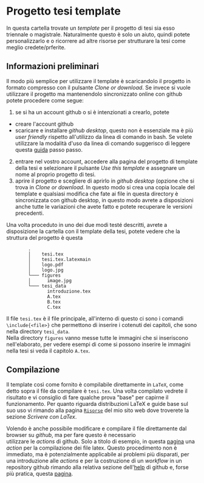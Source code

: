# Progetto tesi template

In questa cartella trovate un _template_ per il progetto di tesi sia esso triennale o magistrale. Naturalmente questo è solo un aiuto, quindi potete personalizzarlo e o ricorrere ad altre risorse per strutturare la tesi come meglio credete/prferite.

## Informazioni preliminari

Il modo più semplice per utilizzare il template è scaricandolo il progetto in formato compresso con il pulsante _Clone or download_. Se invece si vuole utilizzare il progetto ma mantenendolo sincronizzato online con github potete procedere come segue:

1. se si ha un account github o si è intenzionati a crearlo, potete 
 * creare l'account github
 * scaricare e installare *github desktop*, questo non è essenziale ma è più *user friendly* rispetto all'utilizzo da linea di comando in bash. Se volete utilizzare la modalità d'uso da linea di comando suggerisco di leggere questa [guida](https://product.hubspot.com/blog/git-and-github-tutorial-for-beginners) passo passo.
2. entrare nel vostro account, accedere alla pagina del progetto di template della tesi e selezionare il pulsante _Use this template_ e assegnare un nome al proprio progetto di tesi.
3. aprire il progetto e scegliere di aprirlo in _github desktop_ (opzione che si trova in _Clone or download_. In questo modo si crea una copia locale del template e qualsiasi modifica che fate ai file in questa directory è sincronizzata con github desktop, in questo modo avrete a disposizioni anche tutte le variazioni che avete fatto e potete recuperare le versioni precedenti.
  
Una volta proceduto in uno dei due modi testé descritti, avrete a disposizione la cartella con il template della tesi, potete vedere che la struttura del progetto è questa 
```
		.
		│    tesi.tex
		│    tesi.tex.latexmain
		│    logo.pdf
		│    logo.jpg
		└─── figures
		│      image.jpg
		└─── tesi_data
		       introduzione.tex
		       A.tex
		       B.tex
		       C.tex
``` 

Il file `tesi.tex` è il file principale, all'interno di questo ci sono i comandi `\include{<file>}` che permettono di inserire i cotenuti dei capitoli, che sono nella directory `tesi_data`.  
Nella directory `figures` vanno messe tutte le immagini che si inseriscono nell'elaborato, per vedere esempi di come si possono inserire le immagini nella tesi si veda il capitolo `A.tex`.  

## Compilazione
Il template così come fornito è compilabile direttamente in `LaTeX`, come detto sopra il file da compilare è `tesi.tex`. Una volta compilato vedrete il risultato e vi consiglio di fare qualche prova "base" per capirne il funzionamento. 
Per quanto riguarda distribuzioni LaTeX e guide base sul suo uso vi rimando alla pagina [`Risorse`](https://andrea-insubria.github.io/risorse/) del mio sito web dove troverete la sezione *Scrivere con LaTex*.

Volendo è anche possibile modificare e compilare il file direttamente dal browser su _github_, ma per fare questo è necessario  
utilizzare le _actions_ di github. Solo a titolo di esempio, in questa [pagina](https://github.com/marketplace/actions/latex-compilation) una _action_ per la compilazione dei file latex. Questo procedimento non è immediato, ma è potenzialmente applicabile ai problemi più disparati, per una introduzione alle _actions_ e per la costruzione di un _workflow_ in un repository github rimando alla relativa sezione dell'[help](https://github.com/features/actions) di github e, forse più pratica, questa [pagina](https://help.github.com/en/actions/creating-actions).
